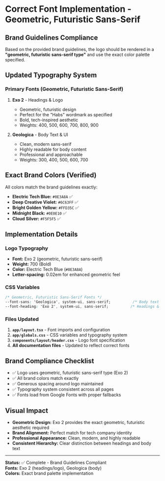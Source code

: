 # Correct Font Implementation - Geometric, Futuristic Sans-Serif

## Brand Guidelines Compliance

Based on the provided brand guidelines, the logo should be rendered in a **"geometric, futuristic sans-serif type"** and use the exact color palette specified.

## Updated Typography System

### Primary Fonts (Geometric, Futuristic Sans-Serif)
1. **Exo 2** - Headings & Logo
   - Geometric, futuristic design
   - Perfect for the "Habs" wordmark as specified
   - Bold, tech-inspired aesthetic
   - Weights: 400, 500, 600, 700, 800, 900

2. **Geologica** - Body Text & UI
   - Clean, modern sans-serif
   - Highly readable for body content
   - Professional and approachable
   - Weights: 300, 400, 500, 600, 700

## Exact Brand Colors (Verified)

All colors match the brand guidelines exactly:

- **Electric Tech Blue:** `#0E3A8A` ✅
- **Deep Creative Violet:** `#6C63FF` ✅
- **Bright Golden Yellow:** `#FFD35C` ✅
- **Midnight Black:** `#0E0E10` ✅
- **Cloud Silver:** `#F5F5F5` ✅

## Implementation Details

### Logo Typography
- **Font:** Exo 2 (geometric, futuristic sans-serif)
- **Weight:** 700 (Bold)
- **Color:** Electric Tech Blue (`#0E3A8A`)
- **Letter-spacing:** 0.02em for enhanced geometric feel

### CSS Variables
```css
/* Geometric, Futuristic Sans-Serif Fonts */
--font-sans: 'Geologica', system-ui, sans-serif;          /* Body text */
--font-heading: 'Exo 2', system-ui, sans-serif;          /* Headings & Logo */
```

### Files Updated
1. **`app/layout.tsx`** - Font imports and configuration
2. **`app/globals.css`** - CSS variables and typography system
3. **`components/layout/header.css`** - Logo font specification
4. **All documentation files** - Updated to reflect correct fonts

## Brand Compliance Checklist

- ✅ Logo uses geometric, futuristic sans-serif type (Exo 2)
- ✅ All brand colors match exactly
- ✅ Generous spacing around logo maintained
- ✅ Typography system consistent across all pages
- ✅ Fonts load from Google Fonts with proper fallbacks

## Visual Impact

- **Geometric Design:** Exo 2 provides the exact geometric, futuristic aesthetic required
- **Brand Alignment:** Perfect match for tech company identity
- **Professional Appearance:** Clean, modern, and highly readable
- **Consistent Hierarchy:** Clear distinction between headings and body text

---

**Status:** ✅ Complete - Brand Guidelines Compliant  
**Fonts:** Exo 2 (headings/logo), Geologica (body)  
**Colors:** Exact brand palette implementation



















